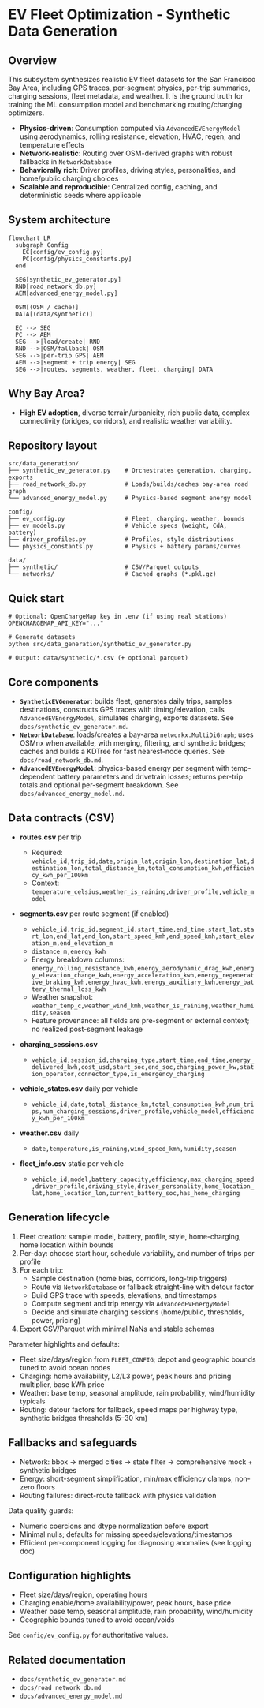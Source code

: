# EV Fleet Optimization - Synthetic Data Generation

## Overview

This subsystem synthesizes realistic EV fleet datasets for the San Francisco Bay Area, including GPS traces, per-segment physics, per-trip summaries, charging sessions, fleet metadata, and weather. It is the ground truth for training the ML consumption model and benchmarking routing/charging optimizers.

- **Physics-driven**: Consumption computed via `AdvancedEVEnergyModel` using aerodynamics, rolling resistance, elevation, HVAC, regen, and temperature effects
- **Network-realistic**: Routing over OSM-derived graphs with robust fallbacks in `NetworkDatabase`
- **Behaviorally rich**: Driver profiles, driving styles, personalities, and home/public charging choices
- **Scalable and reproducible**: Centralized config, caching, and deterministic seeds where applicable

## System architecture

```mermaid
flowchart LR
  subgraph Config
    EC[config/ev_config.py]
    PC[config/physics_constants.py]
  end

  SEG[synthetic_ev_generator.py]
  RND[road_network_db.py]
  AEM[advanced_energy_model.py]

  OSM[(OSM / cache)]
  DATA[(data/synthetic)]

  EC --> SEG
  PC --> AEM
  SEG -->|load/create| RND
  RND -->|OSM/fallback| OSM
  SEG -->|per-trip GPS| AEM
  AEM -->|segment + trip energy| SEG
  SEG -->|routes, segments, weather, fleet, charging| DATA
```

## Why Bay Area?

- **High EV adoption**, diverse terrain/urbanicity, rich public data, complex connectivity (bridges, corridors), and realistic weather variability.

## Repository layout

```
src/data_generation/
├── synthetic_ev_generator.py    # Orchestrates generation, charging, exports
├── road_network_db.py           # Loads/builds/caches bay-area road graph
└── advanced_energy_model.py     # Physics-based segment energy model

config/
├── ev_config.py                 # Fleet, charging, weather, bounds
├── ev_models.py                 # Vehicle specs (weight, CdA, battery)
├── driver_profiles.py           # Profiles, style distributions
└── physics_constants.py         # Physics + battery params/curves

data/
├── synthetic/                   # CSV/Parquet outputs
└── networks/                    # Cached graphs (*.pkl.gz)
```

## Quick start

```
# Optional: OpenChargeMap key in .env (if using real stations)
OPENCHARGEMAP_API_KEY="..."

# Generate datasets
python src/data_generation/synthetic_ev_generator.py

# Output: data/synthetic/*.csv (+ optional parquet)
```

## Core components

- **`SyntheticEVGenerator`**: builds fleet, generates daily trips, samples destinations, constructs GPS traces with timing/elevation, calls `AdvancedEVEnergyModel`, simulates charging, exports datasets. See `docs/synthetic_ev_generator.md`.
- **`NetworkDatabase`**: loads/creates a bay-area `networkx.MultiDiGraph`; uses OSMnx when available, with merging, filtering, and synthetic bridges; caches and builds a KDTree for fast nearest-node queries. See `docs/road_network_db.md`.
- **`AdvancedEVEnergyModel`**: physics-based energy per segment with temp-dependent battery parameters and drivetrain losses; returns per-trip totals and optional per-segment breakdown. See `docs/advanced_energy_model.md`.

## Data contracts (CSV)

- **routes.csv** per trip
  - Required: `vehicle_id,trip_id,date,origin_lat,origin_lon,destination_lat,destination_lon,total_distance_km,total_consumption_kwh,efficiency_kwh_per_100km`
  - Context: `temperature_celsius,weather_is_raining,driver_profile,vehicle_model`

- **segments.csv** per route segment (if enabled)
  - `vehicle_id,trip_id,segment_id,start_time,end_time,start_lat,start_lon,end_lat,end_lon,start_speed_kmh,end_speed_kmh,start_elevation_m,end_elevation_m`
  - `distance_m,energy_kwh`
  - Energy breakdown columns: `energy_rolling_resistance_kwh,energy_aerodynamic_drag_kwh,energy_elevation_change_kwh,energy_acceleration_kwh,energy_regenerative_braking_kwh,energy_hvac_kwh,energy_auxiliary_kwh,energy_battery_thermal_loss_kwh`
  - Weather snapshot: `weather_temp_c,weather_wind_kmh,weather_is_raining,weather_humidity,season`
  - Feature provenance: all fields are pre-segment or external context; no realized post-segment leakage

- **charging_sessions.csv**
  - `vehicle_id,session_id,charging_type,start_time,end_time,energy_delivered_kwh,cost_usd,start_soc,end_soc,charging_power_kw,station_operator,connector_type,is_emergency_charging`

- **vehicle_states.csv** daily per vehicle
  - `vehicle_id,date,total_distance_km,total_consumption_kwh,num_trips,num_charging_sessions,driver_profile,vehicle_model,efficiency_kwh_per_100km`

- **weather.csv** daily
  - `date,temperature,is_raining,wind_speed_kmh,humidity,season`

- **fleet_info.csv** static per vehicle
  - `vehicle_id,model,battery_capacity,efficiency,max_charging_speed,driver_profile,driving_style,driver_personality,home_location_lat,home_location_lon,current_battery_soc,has_home_charging`

## Generation lifecycle

1) Fleet creation: sample model, battery, profile, style, home-charging, home location within bounds
2) Per-day: choose start hour, schedule variability, and number of trips per profile
3) For each trip:
   - Sample destination (home bias, corridors, long-trip triggers)
   - Route via `NetworkDatabase` or fallback straight-line with detour factor
   - Build GPS trace with speeds, elevations, and timestamps
   - Compute segment and trip energy via `AdvancedEVEnergyModel`
   - Decide and simulate charging sessions (home/public, thresholds, power, pricing)
4) Export CSV/Parquet with minimal NaNs and stable schemas

Parameter highlights and defaults:
- Fleet size/days/region from `FLEET_CONFIG`; depot and geographic bounds tuned to avoid ocean nodes
- Charging: home availability, L2/L3 power, peak hours and pricing multiplier, base kWh price
- Weather: base temp, seasonal amplitude, rain probability, wind/humidity typicals
- Routing: detour factors for fallback, speed maps per highway type, synthetic bridges thresholds (5–30 km)

## Fallbacks and safeguards

- Network: bbox → merged cities → state filter → comprehensive mock + synthetic bridges
- Energy: short-segment simplification, min/max efficiency clamps, non-zero floors
- Routing failures: direct-route fallback with physics validation

Data quality guards:
- Numeric coercions and dtype normalization before export
- Minimal nulls; defaults for missing speeds/elevations/timestamps
- Efficient per-component logging for diagnosing anomalies (see logging doc)

## Configuration highlights

- Fleet size/days/region, operating hours
- Charging enable/home availability/power, peak hours, base price
- Weather base temp, seasonal amplitude, rain probability, wind/humidity
- Geographic bounds tuned to avoid ocean/voids

See `config/ev_config.py` for authoritative values.

## Related documentation

- `docs/synthetic_ev_generator.md`
- `docs/road_network_db.md`
- `docs/advanced_energy_model.md`

